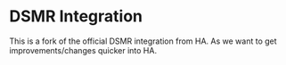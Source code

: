 # DSMR Integration

This is a fork of the official DSMR integration from HA.
As we want to get improvements/changes quicker into HA.